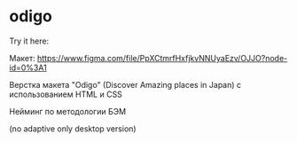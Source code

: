 # odigo

Try it here: 

Макет: https://www.figma.com/file/PpXCtmrfHxfjkvNNUyaEzv/OJJO?node-id=0%3A1

Верстка макета "Odigo" (Discover Amazing places in Japan) с использованием HTML и CSS

Нейминг по методологии БЭМ

(no adaptive only desktop version)


